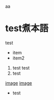 aa

# test煮本語
test

* item
* item2

1. test test
2. test

[image](<http://www.bookcyber.net/basket/jpg/73086.jpg> "title")
[image](../md "title")

* test




